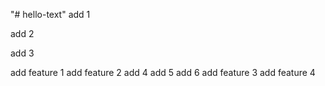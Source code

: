"# hello-text" 
add 1

add 2

add 3

add feature 1
add feature 2
add 4
add 5
add 6
add feature 3
add feature 4
